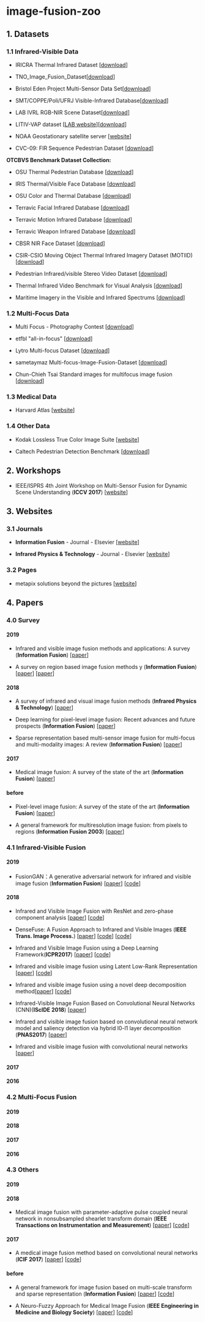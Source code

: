 
# image-fusion-zoo

## 1. Datasets

### 1.1 Infrared-Visible Data

- <a name="todo"></a>  IRICRA Thermal Infrared Dataset [[download](https://projects.asl.ethz.ch/datasets/doku.php?id=ir:iricra2014)]

- <a name="todo"></a>  TNO_Image_Fusion_Dataset[[download](https://figshare.com/articles/TNO_Image_Fusion_Dataset/1008029)]

- <a name="todo"></a>  Bristol Eden Project Multi-Sensor Data Set[[download](http://www.cis.rit.edu/pelz/scanpaths/data/bristol-eden.htm)]

- <a name="todo"></a>  SMT/COPPE/Poli/UFRJ Visible-Infrared Database[[download](http://www02.smt.ufrj.br/~fusion/)]

- <a name="todo"></a>  LAB IVRL RGB-NIR Scene Dataset[[download](https://ivrl.epfl.ch/research-2/research-downloads/supplementary_material-cvpr11-index-html/)]

- <a name="todo"></a>  LITIV-VAP dataset [[LAB website](https://www.polymtl.ca/litiv/codes-et-bases-de-donnees)][[download](https://drive.google.com/open?id=0B55Ba7lWTLh4SzlQWEN5bXJjc0U)]

- <a name="todo"></a>  NOAA Geostationary satellite server [[website](https://www.goes.noaa.gov/)]

- <a name="todo"></a>  CVC-09: FIR Sequence Pedestrian Dataset [[download](http://adas.cvc.uab.es/elektra/enigma-portfolio/item-1/)]

**OTCBVS Benchmark Dataset Collection:**

- <a name="todo"></a>  OSU Thermal Pedestrian Database [[download](http://vcipl-okstate.org/pbvs/bench/Data/01/download.html)]

- <a name="todo"></a>  IRIS Thermal/Visible Face Database [[download](http://vcipl-okstate.org/pbvs/bench/Data/02/download.html)]

- <a name="todo"></a>  OSU Color and Thermal Database [[download](http://vcipl-okstate.org/pbvs/bench/Data/03/download.html)]

- <a name="todo"></a>  Terravic Facial Infrared Database [[download](http://vcipl-okstate.org/pbvs/bench/Data/04/download.html)]

- <a name="todo"></a>  Terravic Motion Infrared Database [[download](http://vcipl-okstate.org/pbvs/bench/Data/05/download.html)]

- <a name="todo"></a>  Terravic Weapon Infrared Database [[download](http://vcipl-okstate.org/pbvs/bench/Data/06/download.html)]

- <a name="todo"></a>  CBSR NIR Face Dataset [[download](http://vcipl-okstate.org/pbvs/bench/Data/07/download.html)]

- <a name="todo"></a>  CSIR-CSIO Moving Object Thermal Infrared Imagery Dataset (MOTIID) [[download](http://vcipl-okstate.org/pbvs/bench/Data/09/Benchmark.zip)]

- <a name="todo"></a>  Pedestrian Infrared/visible Stereo Video Dataset [[download](http://www.polymtl.ca/litiv/vid/BilodeauetAlInfraredDataset.zip)]

- <a name="todo"></a>  Thermal Infrared Video Benchmark for Visual Analysis [[download](http://csr.bu.edu/BU-TIV/BUTIV.html)]

- <a name="todo"></a>  Maritime Imagery in the Visible and Infrared Spectrums [[download](http://vcipl-okstate.org/pbvs/bench/Data/12/VAIS.zip)]

### 1.2 Multi-Focus Data

- <a name="todo"></a>  Multi Focus - Photography Contest [[download](http://www.pxleyes.com/photography-contest/19726)]

- <a name="todo"></a>  etfbl "all-in-focus" [[download](http://dsp.etfbl.net/mif/)]

- <a name="todo"></a>  Lytro Multi-focus Dataset [[download](https://mansournejati.ece.iut.ac.ir/content/lytro-multi-focus-dataset)]

- <a name="todo"></a>  sametaymaz Multi-focus-Image-Fusion-Dataset [[download](https://github.com/sametaymaz/Multi-focus-Image-Fusion-Dataset)]

- <a name="todo"></a>  Chun-Chieh Tsai Standard images for multifocus image fusion [[download](https://ww2.mathworks.cn/matlabcentral/fileexchange/45992-standard-images-for-multifocus-image-fusion?s_tid=FX_rc3_behav)]

### 1.3 Medical Data

- <a name="todo"></a>  Harvard Atlas [[website](http://www.med.harvard.edu/aanlib/home.html)]

### 1.4 Other Data

- <a name="todo"></a>  Kodak Lossless True Color Image Suite [[website](http://r0k.us/graphics/kodak/)]

- <a name="todo"></a>  Caltech Pedestrian Detection Benchmark [[download](http://www.vision.caltech.edu/Image_Datasets/CaltechPedestrians/)]


## 2. Workshops

- <a name="todo"></a>  IEEE/ISPRS 4th Joint Workshop on Multi-Sensor Fusion for Dynamic Scene Understanding (**ICCV 2017**) [[website](https://www.msf-workshop.com/)]

## 3. Websites

### 3.1 Journals

- <a name="todo"></a>  **Information Fusion** - Journal - Elsevier [[website](https://www.journals.elsevier.com/information-fusion/)]

- <a name="todo"></a>  **Infrared Physics & Technology** - Journal - Elsevier [[website](https://www.journals.elsevier.com/infrared-physics-and-technology/)]

### 3.2 Pages

- <a name="todo"></a>  metapix solutions beyond the pictures [[website](http://www.metapix.de/fusion.htm)]

## 4. Papers

### 4.0 Survey

#### 2019
- <a name="todo"></a> Infrared and visible image fusion methods and applications: A survey (**Information Fusion**) [[paper](https://doi.org/10.1016/j.inffus.2018.02.004)]

- <a name="todo"></a> A survey on region based image fusion methods y (**Information Fusion**) [[paper](https://openreview.net/forum?id=Hkf2_sC5FX)] [[paper](https://doi.org/10.1016/j.inffus.2018.07.010)]

#### 2018
 - <a name="todo"></a> A survey of infrared and visual image fusion methods (**Infrared Physics & Technology**) [[paper](https://doi.org/10.1016/j.infrared.2017.07.010)]

 - <a name="todo"></a> Deep learning for pixel-level image fusion: Recent advances and future prospects (**Information Fusion**) [[paper](https://doi.org/10.1016/j.inffus.2017.10.007)]

 - <a name="todo"></a> Sparse representation based multi-sensor image fusion for multi-focus and multi-modality images: A review  (**Information Fusion**) [[paper](https://doi.org/10.1016/j.inffus.2017.05.006)]

#### 2017

 - <a name="todo"></a> Medical image fusion: A survey of the state of the art  (**Information Fusion**) [[paper](https://doi.org/10.1016/j.inffus.2013.12.002)]

#### before

 - <a name="todo"></a> Pixel-level image fusion: A survey of the state of the art  (**Information Fusion**) [[paper](https://doi.org/10.1016/j.inffus.2016.05.004)]

  - <a name="todo"></a> A general framework for multiresolution image fusion: from pixels to regions  (**Information Fusion 2003**) [[paper](https://doi.org/10.1016/S1566-2535(03)00046-0)]

### 4.1 Infrared-Visible Fusion

#### 2019
- <a name="todo"></a> FusionGAN：A generative adversarial network for infrared and visible image fusion (**Information Fusion**) [[paper](https://doi.org/10.1016/j.inffus.2018.09.004)] [[code](https://github.com/jiayi-ma/FusionGAN)]

#### 2018
 - <a name="todo"></a> Infrared and Visible Image Fusion with ResNet and zero-phase component analysis [[paper](https://arxiv.org/abs/1806.07119)] [[code](https://github.com/hli1221/imagefusion_resnet50)]

- <a name="todo"></a> DenseFuse: A Fusion Approach to Infrared and Visible Images (**IEEE Trans. Image Process.**) [[paper](https://arxiv.org/abs/1804.08361)] [[code](https://github.com/hli1221/imagefusion_densefuse)] [[code](https://github.com/srinu007/MultiModelImageFusion)]

- <a name="todo"></a> Infrared and Visible Image Fusion using a Deep Learning Framework(**ICPR2017**) [[paper](https://arxiv.org/pdf/1804.06992)] [[code](https://github.com/hli1221/imagefusion_deeplearning)]

- <a name="todo"></a> Infrared and visible image fusion using Latent Low-Rank Representation [[paper](https://arxiv.org/abs/1804.08992)] [[code](https://github.com/exceptionLi/imagefusion_Infrared_visible_latlrr)]

- <a name="todo"></a> Infrared and visible image fusion using a novel deep decomposition method[[paper](https://arxiv.org/abs/1811.02291)] [[code](https://github.com/hli1221/imagefusion_deepdecomposition)]

- <a name="todo"></a> Infrared-Visible Image Fusion Based on Convolutional Neural Networks (CNN)(**IScIDE 2018**) [[paper](https://link.springer.com/chapter/10.1007%2F978-3-030-02698-1_26)]

- <a name="todo"></a> Infrared and visible image fusion based on convolutional neural network model and saliency detection via hybrid l0-l1 layer decomposition (**PNAS2017**) [[paper](https://doi.org/10.1117/1.JEI.27.6.063036)]

- <a name="todo"></a> Infrared and visible image fusion with convolutional neural networks [[paper](https://www.worldscientific.com/doi/abs/10.1142/S0219691318500182)]

#### 2017

#### 2016

### 4.2 Multi-Focus Fusion

#### 2019

#### 2018

#### 2017

#### 2016

### 4.3 Others

#### 2019

#### 2018

 - <a name="todo"></a> Medical image fusion with parameter-adaptive pulse coupled neural network in nonsubsampled shearlet transform domain (**IEEE Transactions on Instrumentation and Measurement**) [[paper](https://ieeexplore.ieee.org/document/8385209)]  [[code](http://www.escience.cn/people/liuyu1/Codes.html)]

#### 2017

 - <a name="todo"></a> A medical image fusion method based on convolutional neural networks (**ICIF 2017**) [[paper](https://ieeexplore.ieee.org/document/8009769/)]  [[code](http://www.escience.cn/people/liuyu1/Codes.html)]

#### before

 - <a name="todo"></a> A general framework for image fusion based on multi-scale transform and sparse representation (**Information Fusion**) [[paper](https://doi.org/10.1016/j.inffus.2014.09.004)]  [[code](http://www.escience.cn/people/liuyu1/Codes.html)]

  - <a name="todo"></a> A Neuro-Fuzzy Approach for Medical Image Fusion  (**IEEE Engineering in Medicine and Biology Society**) [[paper](https://ieeexplore.ieee.org/abstract/document/6603271)]  [[code](https://drive.google.com/file/d/0Bxq5-QWgPHedWXcxTzBGVkMtejQ/view)]
